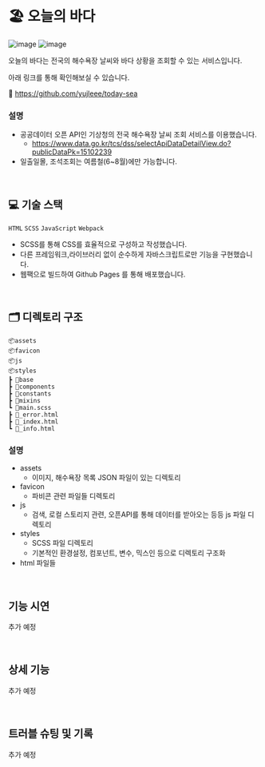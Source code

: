 # 🏖 오늘의 바다

![image](https://user-images.githubusercontent.com/82587107/190138745-568a416b-0fd5-4088-a28a-be4719a5f881.png)
![image](https://user-images.githubusercontent.com/82587107/190138721-a696c9ee-be5e-4351-877c-320978831720.png)

오늘의 바다는 전국의 해수욕장 날씨와 바다 상황을 조회할 수 있는 서비스입니다.

아래 링크를 통해 확인해보실 수 있습니다.

🔗 https://github.com/yujleee/today-sea

### 설명

- 공공데이터 오픈 API인 기상청의 전국 해수욕장 날씨 조회 서비스를 이용했습니다.
  - https://www.data.go.kr/tcs/dss/selectApiDataDetailView.do?publicDataPk=15102239
- 일출일몰, 조석조회는 여름철(6~8월)에만 가능합니다.

<br/>

## 💻 기술 스택

`HTML` `SCSS` `JavaScript` `Webpack`

- SCSS를 통해 CSS를 효율적으로 구성하고 작성했습니다.
- 다른 프레임워크,라이브러리 없이 순수하게 자바스크립트로만 기능을 구현했습니다.
- 웹팩으로 빌드하여 Github Pages 를 통해 배포했습니다.

<br/>

## 🗂 디렉토리 구조

```
📦assets
📦favicon
📦js
📦styles
┣ 📂base
┣ 📂components
┣ 📂constants
┣ 📂mixins
┗ 📜main.scss
┣ 📜_error.html
┣ 📜_index.html
┗ 📜_info.html
```

### 설명

- assets
  - 이미지, 해수욕장 목록 JSON 파일이 있는 디렉토리
- favicon
  - 파비콘 관련 파일들 디렉토리
- js
  - 검색, 로컬 스토리지 관련, 오픈API를 통해 데이터를 받아오는 등등 js 파일 디렉토리
- styles
  - SCSS 파일 디렉토리
  - 기본적인 환경설정, 컴포넌트, 변수, 믹스인 등으로 디렉토리 구조화
- html 파일들

<br/>

## 기능 시연

추가 예정

<br/>

## 상세 기능

추가 예정

<br/>

## 트러블 슈팅 및 기록

추가 예정
